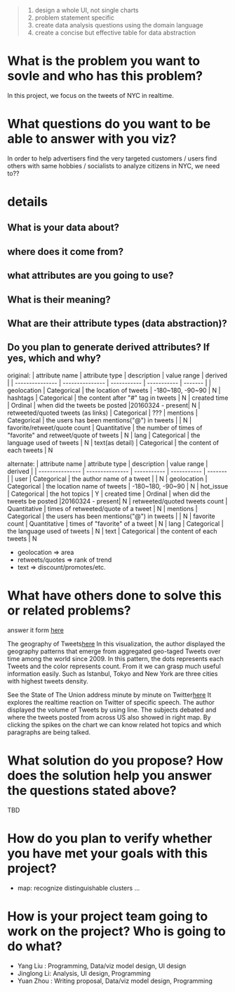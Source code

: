 > 1. design a whole UI, not single charts
> 2. problem statement specific
> 3. create data analysis questions using the domain language
> 4. create a concise but effective table for data abstraction

# What is the problem you want to sovle and who has this problem?
In this project, we focus on the tweets of NYC in realtime. 

# What questions do you want to be able to answer with you viz?
In order to help advertisers find the very targeted customers / users find others with same hobbies / socialists to analyze citizens in NYC, we need to??

# details
## What is your data about?
## where does it come from?
## what attributes are you going to use?
## What is their meaning?
## What are their attribute types (data abstraction)?
## Do you plan to generate derived attributes? If yes, which and why?
original:
| attribute name  | attribute type  | description | value range | derived |
| --------------- | --------------- | ----------- | ----------- | ------- |
| geolocation  | Categorical  | the location of tweets | -180~180, -90~90 | N
| hashtags  | Categorical  | the content after "#" tag in tweets | N
| created time | Ordinal | when did the tweets be posted |20160324 - present| N
| retweeted/quoted tweets (as links) | Categorical | ???
| mentions | Categorical | the users has been mentions("@") in tweets |  | N
| favorite/retweet/quote count | Quantitative | the number of times of "favorite" and retweet/quote of tweets | N
| lang | Categorical | the language used of tweets | N
| text(as detail) | Categorical | the content of each tweets | N

alternate:
| attribute name  | attribute type  | description | value range | derived |
| --------------- | --------------- | ----------- | ----------- | ------- |
| user | Categorical  | the author name of a tweet |  | N
| geolocation  | Categorical  | the location name of tweets | -180~180, -90~90 | N
| hot_issue  | Categorical  | the hot topics | Y
| created time | Ordinal | when did the tweets be posted |20160324 - present| N
| retweeted/quoted tweets count | Quantitative | times of retweeted/quote of a tweet | N
| mentions | Categorical | the users has been mentions("@") in tweets |  | N
| favorite count | Quantitative | times of "favorite" of a tweet | N
| lang | Categorical | the language used of tweets | N
| text | Categorical | the content of each tweets | N


- geolocation => area
- retweets/quotes => rank of trend
- text => discount/promotes/etc.


# What have others done to solve this or related problems?
answer it form [here](https://interactive.twitter.com/)

The geography of Tweets[here](https://blog.twitter.com/2013/the-geography-of-tweets)
In this visualization, the author displayed the geography patterns that emerge from aggregated geo-taged Tweets over time among the world since 2009. In this pattern, the dots represents each Tweets and the color represents count. From it we can grasp much useful information easily. Such as Istanbul, Tokyo and New York are three cities with highest tweets density.

See the State of The Union address minute by minute on Twitter[here](http://twitter.github.io/interactive/sotu2015/#p1)
It explores the realtime reaction on Twitter of specific speech. The author displayed the volume of Tweets by using line. The subjects debated and where the tweets posted from across US also showed in right map. By clicking the spikes on the chart we can know related hot topics and which paragraphs are being talked.

# What solution do you propose? How does the solution help you answer the questions stated above?
TBD

# How do you plan to verify whether you have met your goals with this project?
- map: recognize distinguishable clusters
... 

# How is your project team going to work on the project? Who is going to do what?

- Yang Liu : Programming, Data/viz model design, UI design
- Jinglong Li: Analysis, UI design, Programming
- Yuan Zhou : Writing proposal, Data/viz model design, Programming
